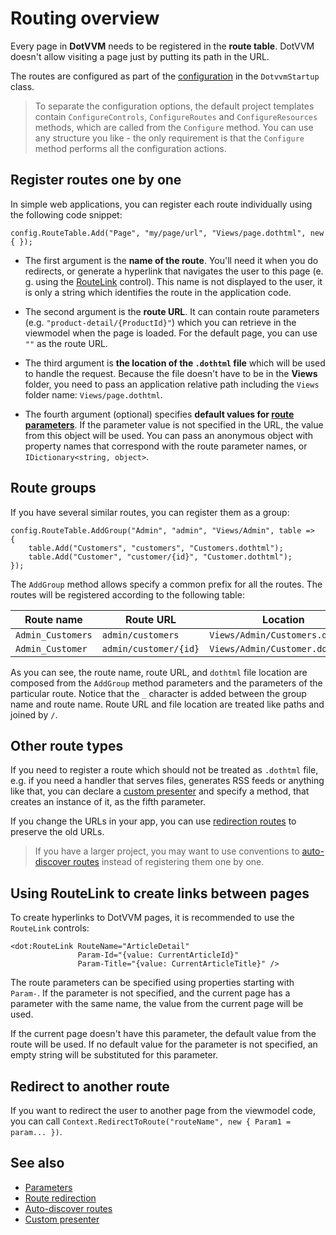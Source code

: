 # Routing overview

Every page in **DotVVM** needs to be registered in the **route table**. DotVVM doesn't allow visiting a page just by putting its path in the URL. 

The routes are configured as part of the [configuration](~/pages/concepts/configuration/overview) in the `DotvvmStartup` class.

> To separate the configuration options, the default project templates contain `ConfigureControls`, `ConfigureRoutes` and `ConfigureResources` methods, which are called from the `Configure` method. You can use any structure you like - the only requirement is that the `Configure` method performs all the configuration actions.

## Register routes one by one

In simple web applications, you can register each route individually using the following code snippet:

```CSHARP
config.RouteTable.Add("Page", "my/page/url", "Views/page.dothtml", new { });
```

+ The first argument is the **name of the route**. You'll need it when you do redirects, or generate a hyperlink that navigates the user to this page (e. g. using the [RouteLink](~/controls/builtin/RouteLink) control). This name is not displayed to the user, it is only a string which identifies the route in the application code.

+ The second argument is the **route URL**. It can contain route parameters (e.g. `"product-detail/{ProductId}"`) which you can retrieve in the viewmodel when the page is loaded. For the default page, you can use `""` as the route URL. 

+ The third argument is **the location of the `.dothtml` file** which will be used to handle the request.
Because the file doesn't have to be in the **Views** folder, you need to pass an application relative path including the `Views` folder name: `Views/page.dothtml`.

+ The fourth argument (optional) specifies **default values for [route parameters](parameters)**. If the parameter value is not specified in the URL, the value from this object will be used.
You can pass an anonymous object with property names that correspond with the route parameter names, or `IDictionary<string, object>`. 

## Route groups

If you have several similar routes, you can register them as a group:

```CSHARP
config.RouteTable.AddGroup("Admin", "admin", "Views/Admin", table =>
{
    table.Add("Customers", "customers", "Customers.dothtml");
    table.Add("Customer", "customer/{id}", "Customer.dothtml");
});
```

The `AddGroup` method allows specify a common prefix for all the routes. The routes will be registered according to the following table:

Route name | Route URL | Location
-----------|-----------|----------
`Admin_Customers` | `admin/customers` | `Views/Admin/Customers.dothtml`
`Admin_Customer` | `admin/customer/{id}` | `Views/Admin/Customer.dothtml`

As you can see, the route name, route URL, and `dothtml` file location are composed from the `AddGroup` method parameters and the parameters of the particular route. Notice that the `_` character is added between the group name and route name. Route URL and file location are treated like paths and joined by `/`.

## Other route types

If you need to register a route which should not be treated as `.dothtml` file, e.g. if you need a handler that serves files, generates RSS feeds or anything like that, you can declare a [custom presenter](~/pages/concepts/routing/custom-presenters) and specify a method, that creates an instance of it, as the fifth parameter.

If you change the URLs in your app, you can use [redirection routes](~/pages/concepts/routing/route-redirection) to preserve the old URLs.

> If you have a larger project, you may want to use conventions to [auto-discover routes](~/pages/concepts/routing/auto-discover-routes) instead of registering them one by one.

## Using RouteLink to create links between pages

To create hyperlinks to DotVVM pages, it is recommended to use the `RouteLink` controls:

```DOTHTML
<dot:RouteLink RouteName="ArticleDetail" 
               Param-Id="{value: CurrentArticleId}" 
               Param-Title="{value: CurrentArticleTitle}" />
```

The route parameters can be specified using properties starting with `Param-`. If the parameter is not specified, and the current page has a parameter with the same name, the value from the current page will be used.

If the current page doesn't have this parameter, the default value from the route will be used. If no default value for the parameter is not specified, an empty string will be substituted for this parameter.

## Redirect to another route

If you want to redirect the user to another page from the viewmodel code, you can call `Context.RedirectToRoute("routeName", new { Param1 = param... })`.

## See also

* [Parameters](~/pages/concepts/routing/parameters)
* [Route redirection](~/pages/concepts/routing/route-redirection)
* [Auto-discover routes](~/pages/concepts/routing/auto-discover-routes)
* [Custom presenter](~/pages/concepts/routing/custom-presenters)
